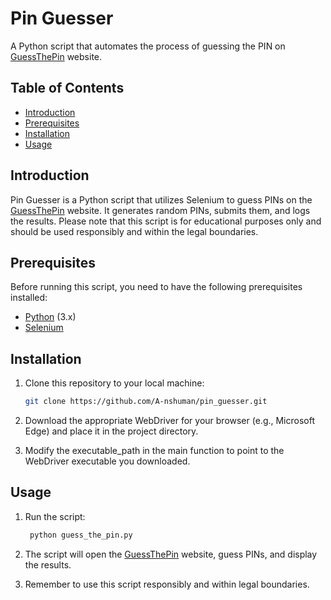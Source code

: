 # Pin Guesser

A Python script that automates the process of guessing the PIN on [GuessThePin](https://www.guessthepin.com/) website.

## Table of Contents
- [Introduction](#introduction)
- [Prerequisites](#prerequisites)
- [Installation](#installation)
- [Usage](#usage)

## Introduction
Pin Guesser is a Python script that utilizes Selenium to guess PINs on the [GuessThePin](https://www.guessthepin.com/) website. It generates random PINs, submits them, and logs the results. Please note that this script is for educational purposes only and should be used responsibly and within the legal boundaries.

## Prerequisites
Before running this script, you need to have the following prerequisites installed:
- [Python](https://www.python.org/) (3.x)
- [Selenium](https://selenium-python.readthedocs.io/)

## Installation
1. Clone this repository to your local machine:
   ```bash
   git clone https://github.com/A-nshuman/pin_guesser.git

2. Download the appropriate WebDriver for your browser (e.g., Microsoft Edge) and place it in the project directory.

3. Modify the executable_path in the main function to point to the WebDriver executable you downloaded.

## Usage

1. Run the script:
   ```bash
    python guess_the_pin.py

2. The script will open the [GuessThePin](https://www.guessthepin.com/) website, guess PINs, and display the results.

3. Remember to use this script responsibly and within legal boundaries.
